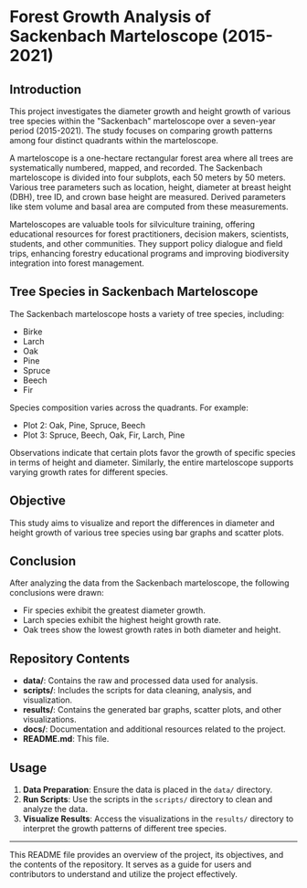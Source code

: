 # Forest Growth Analysis of Sackenbach Marteloscope (2015-2021)

## Introduction

This project investigates the diameter growth and height growth of various tree species within the "Sackenbach" marteloscope over a seven-year period (2015-2021). The study focuses on comparing growth patterns among four distinct quadrants within the marteloscope.

A marteloscope is a one-hectare rectangular forest area where all trees are systematically numbered, mapped, and recorded. The Sackenbach marteloscope is divided into four subplots, each 50 meters by 50 meters. Various tree parameters such as location, height, diameter at breast height (DBH), tree ID, and crown base height are measured. Derived parameters like stem volume and basal area are computed from these measurements.

Marteloscopes are valuable tools for silviculture training, offering educational resources for forest practitioners, decision makers, scientists, students, and other communities. They support policy dialogue and field trips, enhancing forestry educational programs and improving biodiversity integration into forest management.

## Tree Species in Sackenbach Marteloscope

The Sackenbach marteloscope hosts a variety of tree species, including:

- Birke
- Larch
- Oak
- Pine
- Spruce
- Beech
- Fir

Species composition varies across the quadrants. For example:
- Plot 2: Oak, Pine, Spruce, Beech
- Plot 3: Spruce, Beech, Oak, Fir, Larch, Pine

Observations indicate that certain plots favor the growth of specific species in terms of height and diameter. Similarly, the entire marteloscope supports varying growth rates for different species.

## Objective

This study aims to visualize and report the differences in diameter and height growth of various tree species using bar graphs and scatter plots.

## Conclusion

After analyzing the data from the Sackenbach marteloscope, the following conclusions were drawn:
- Fir species exhibit the greatest diameter growth.
- Larch species exhibit the highest height growth rate.
- Oak trees show the lowest growth rates in both diameter and height.

## Repository Contents

- **data/**: Contains the raw and processed data used for analysis.
- **scripts/**: Includes the scripts for data cleaning, analysis, and visualization.
- **results/**: Contains the generated bar graphs, scatter plots, and other visualizations.
- **docs/**: Documentation and additional resources related to the project.
- **README.md**: This file.

## Usage

1. **Data Preparation**: Ensure the data is placed in the `data/` directory.
2. **Run Scripts**: Use the scripts in the `scripts/` directory to clean and analyze the data.
3. **Visualize Results**: Access the visualizations in the `results/` directory to interpret the growth patterns of different tree species.


---

This README file provides an overview of the project, its objectives, and the contents of the repository. It serves as a guide for users and contributors to understand and utilize the project effectively.
